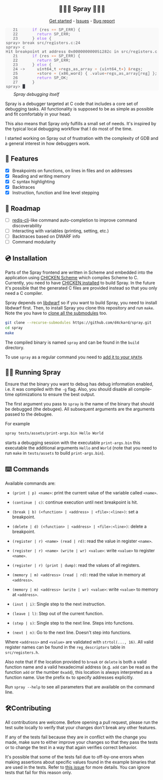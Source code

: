 <p align="center">
	<h2 align="center">🐛🐛🐛 Spray 🐛🐛🐛</h3>
 <p align="center">
  <a href="https://github.com/d4ckard/spray/#%EF%B8%8F-installation">Get started</a> -
  <a href="https://github.com/d4ckard/spray/issues">Issues</a> -
  <a href="https://github.com/d4ckard/spray/issues/new">Bug report</a>
 </p>
</p>

![Spray debugging itself](.assets/using_spray.png) 
&nbsp;&nbsp;&nbsp;&nbsp;&nbsp;&nbsp; *Spray debugging itself*

Spray is a debugger targeted at C code that includes a core set of debugging tasks. All functionality is supposed to be as simple as possible and fit comfortably in your head.

This also means that Spray only fulfills a small set of needs. It's inspired by the typical local debugging workflow that I do most of the time.

I started working on Spray out of frustration with the complexity of GDB and a general interest in how debuggers work.

## 🦾 Features

- [x] Breakpoints on functions, on lines in files and on addresses
- [x] Reading and writing memory
- [x] C syntax highlighting
- [x] Backtraces
- [x] Instruction, function and line level stepping

## 🚀 Roadmap 

- [ ] [redis-cli](https://redis.io/docs/ui/cli/)-like command auto-completion to improve command discoverability
- [ ] Interacting with variables (printing, setting, etc.)
- [ ] Backtraces based on DWARF info
- [ ] Command modularity

## 💿️ Installation

Parts of the Spray frontend are written in Scheme and embedded into the application
using [CHICKEN Scheme](https://www.call-cc.org/) which compiles Scheme to C. Currently,
you need to have [CHICKEN installed](https://code.call-cc.org/#download) to build Spray.
In the future it's possible that the generated C files are provided instead so that you
only need a C compiler.

Spray depends on [libdwarf](https://github.com/davea42/libdwarf-code/releases)
so if you want to build Spray, you need to install libdwarf first.
Then, to install Spray you clone this repository and run `make`. Note the you
have to [clone all the submodules](https://stackoverflow.com/a/4438292) too.

```sh
git clone --recurse-submodules https://github.com/d4ckard/spray.git
cd spray
make
```

The compiled binary is named `spray` and can be found in the `build` directory.

To use `spray` as a regular command you need to [add it to your `$PATH`](https://askubuntu.com/a/322773).

## 🏃‍♀️ Running Spray

Ensure that the binary you want to debug has debug information enabled, i.e. it was compiled with the `-g` flag. Also, you should disable all compile-time optimizations to ensure the best output.

The first argument you pass to `spray` is the name of the binary that should be debugged (the debugee). All subsequent arguments are the arguments passed to the debugee.

For example

```sh
spray tests/assets/print-args.bin Hello World
```

starts a debugging session with the executable `print-args.bin`
this executable the additional arguments `Hello` and `World`
(note that you need to run `make` in `tests/assets` to build
`print-args.bin`).

## ⌨️ Commands

Available commands are:

- `(print | p) <name>`: print the current value of the variable called `<name>`.

- `(continue | c)`: continue execution until next breakpoint is hit. 

- `(break | b) (<function> | <address> | <file>:<line>)`: set a breakpoint.

- `(delete | d) (<function> | <address> | <file>:<line>)`: delete a breakpoint.

- `(register | r) <name> (read | rd)`: read the value in register `<name>`.

- `(register | r) <name> (write | wr) <value>`: write `<value>` to register `<name>`.

- `(register | r) (print | dump)`: read the values of all registers.

- `(memory | m) <address> (read | rd)`: read the value in memory at `<address>`.

- `(memory | m) <address> (write | wr) <value>`: write `<value>` to memory at `<address>`.

- `(inst | i)`: Single step to the next instruction.

- `(leave | l)`: Step out of the current function.

- `(step | s)`: Single step to the next line. Steps into functions.

- `(next | n)`: Go to the next line. Doesn't step into functions.

Where `<address>` and `<value>` are validated with `strtol(..., 16)`. 
All valid register names can be found in the `reg_descriptors`
table in `src/registers.h`.

Also note that if the location provided to `break` or `delete` is
both a valid function name and a valid hexadecimal address (e.g. `add`
can be read as the function `add` or the number `0xadd`), this location
is always interpreted as a function name. Use the prefix `0x` to specify
addresses explicitly.

Run `spray --help` to see all parameters that are available on the command line.

## 🛠️Contributing

All contributions are welcome. Before opening a pull request, please run
the test suite locally to verify that your changes don't break any other
features.

If any of the tests fail because they are in conflict with the
change you made, make sure to either improve your changes so that they
pass the tests or to change the test in a way that again verifies correct
behavior.

It's possible that some of the tests fail due to off-by-one errors when
making assertions about specific values found in the example binaries that
are used in the tests. Refer to [this issue](https://github.com/d4ckard/spray/issues/2)
for more details. You can ignore tests that fail for this reason only.

